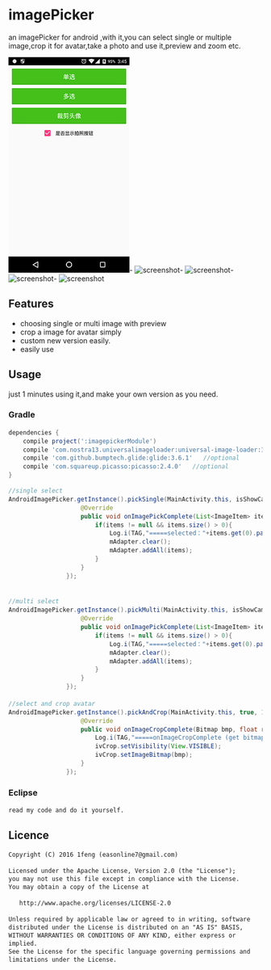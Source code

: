 # imagePicker
an imagePicker for android ,with it,you can select single or multiple image,crop it for avatar,take a photo and use it,preview and zoom etc.

![screenshot](static/Screenshot1.png)-
![screenshot](static/Screenshot2.png)-
![screenshot](static/Screenshot3.png)-
![screenshot](static/Screenshot4.png)-
![screenshot](static/Screenshot5.png)

## Features
 * choosing single or multi image with preview
 * crop a image for avatar simply
 * custom new version easily.
 * easily use


## Usage
just 1 minutes using it,and make your own version as you need. 

### Gradle
``` groovy
dependencies {
    compile project(':imagepickerModule')
    compile 'com.nostra13.universalimageloader:universal-image-loader:1.9.3'  //optional
    compile 'com.github.bumptech.glide:glide:3.6.1'   //optional
    compile 'com.squareup.picasso:picasso:2.4.0'   //optional
}
```

``` java
//single select
AndroidImagePicker.getInstance().pickSingle(MainActivity.this, isShowCamera, new AndroidImagePicker.OnImagePickCompleteListener() {
                    @Override
                    public void onImagePickComplete(List<ImageItem> items) {
                        if(items != null && items.size() > 0){
                            Log.i(TAG,"=====selected："+items.get(0).path);
                            mAdapter.clear();
                            mAdapter.addAll(items);
                        }
                    }
                });


//multi select
AndroidImagePicker.getInstance().pickMulti(MainActivity.this, isShowCamera, new AndroidImagePicker.OnImagePickCompleteListener() {
                    @Override
                    public void onImagePickComplete(List<ImageItem> items) {
                        if(items != null && items.size() > 0){
                            Log.i(TAG,"=====selected："+items.get(0).path);
                            mAdapter.clear();
                            mAdapter.addAll(items);
                        }
                    }
                });

//select and crop avatar
AndroidImagePicker.getInstance().pickAndCrop(MainActivity.this, true, 120, new AndroidImagePicker.OnImageCropCompleteListener() {
                    @Override
                    public void onImageCropComplete(Bitmap bmp, float ratio) {
                        Log.i(TAG,"=====onImageCropComplete (get bitmap="+bmp.toString());
                        ivCrop.setVisibility(View.VISIBLE);
                        ivCrop.setImageBitmap(bmp);
                    }
                });

```

### Eclipse
```
read my code and do it yourself.
```



## Licence

``` text
Copyright (C) 2016 1feng (easonline7@gmail.com)

Licensed under the Apache License, Version 2.0 (the "License");
you may not use this file except in compliance with the License.
You may obtain a copy of the License at

   http://www.apache.org/licenses/LICENSE-2.0

Unless required by applicable law or agreed to in writing, software
distributed under the License is distributed on an "AS IS" BASIS,
WITHOUT WARRANTIES OR CONDITIONS OF ANY KIND, either express or implied.
See the License for the specific language governing permissions and
limitations under the License.